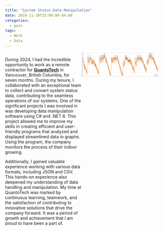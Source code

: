 ```yaml
---
title: "System Status Data Manipulation"
date: 2024-11-30T15:00:00-04:00
categories:
  - post
tags:
  - Work
  - Data
---
```

<div style="display: flex; align-items: column;">
  <div style="flex: 1;">
    <p>During 2024, I had the incredible opportunity to work as a remote contractor for <a href="https://www.quantotechltd.com/"><strong>QuantoTech</strong></a> in Vancouver, British Columbia, for seven months. During my tenure, I collaborated with an exceptional team to collect and convert system status data, contributing to the seamless operations of our systems. One of the significant projects I was involved in was developing data manipulation software using C# and .NET 8. This project allowed me to improve my skills in creating efficient and user-friendly programs that analyzed and displayed streamlined data in graphs. Using the program, the company monitors the process of their indoor growing.</p>
    <p>Additionally, I gained valuable experience working with various data formats, including JSON and CSV. This hands-on experience also deepened my understanding of data handling and manipulation. My time at QuantoTech was marked by continuous learning, teamwork, and the satisfaction of contributing to innovative solutions that drive the company forward. It was a period of growth and achievement that I am proud to have been a part of.</p>
  </div>
  <div style="flex: 1; text-align: right;">
    <img src="/assets/images/Graph.png" alt="Indoor Growing">
  </div>
</div>
